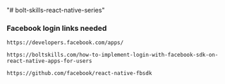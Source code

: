 "# bolt-skills-react-native-series" 

### Facebook login links needed
    https://developers.facebook.com/apps/

    https://boltskills.com/how-to-implement-login-with-facebook-sdk-on-react-native-apps-for-users

    https://github.com/facebook/react-native-fbsdk
